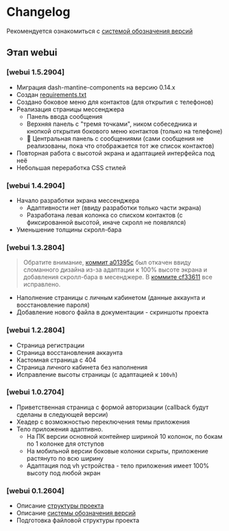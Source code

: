 # Changelog
Рекомендуется ознакомиться с [системой обозначения версий](VERSIONS.md)

## Этап **webui**
### [webui 1.5.2904]
- Миграция dash-mantine-components на версию 0.14.x
- Создан [requirements.txt](requirements.txt)
- Создано боковое меню для контактов (для открытия с телефонов)
- Реализация страницы мессенджера
    - Панель ввода сообщения
    - Верхняя панель с "тремя точками", ником собеседника и кнопкой открытия бокового меню контактов (только на телефоне)
    - 🔄️ Центральная панель с сообщениями (сами сообщения не реализованы, пока что отображается тот же список контактов)
- Повторная работа с высотой экрана и адаптацией интерфейса под неё
- Небольшая переработка CSS стилей


### [webui 1.4.2904]
- Начало разработки экрана мессенджера
    - Адаптивности нет (ввиду разработки только части экрана)
    - Разработана левая колонка со списком контактов (с фиксированной высотой, иначе скролл не появлялся)
- Уменьшение толщины скролл-бара

### [webui 1.3.2804]
> Обратите внимание, [коммит a01395c](https://github.com/MichaelODeli/dash_messenger/commit/d286a64daea8bfd5ce93b52f2876513d248d7d08) был откачен ввиду сломанного дизайна из-за адаптации к 100% высоте экрана и добавления скролл-бара в месенджере. В [коммите cf33611](https://github.com/MichaelODeli/dash_messenger/commit/cf33611a80476d67e51d814cb9d0362a01a43de8) все исправлено.
- Наполнение страницы с личным кабинетом (данные аккаунта и восстановление пароля)
- Добавление нового файла в документации - скриншоты проекта

### [webui 1.2.2804]
- Страница регистрации
- Страница восстановления аккаунта
- Кастомная страница с 404
- Страница личного кабинета без наполнения
- Исправление высоты страницы (с адаптацией к `100vh`)

### [webui 1.0.2704]
- Приветственная страница с формой авторизации (callback будут сделаны в следующей версии)
- Хеадер с возможностью переключения темы приложения
- Тело приложения адаптивно.
    - На ПК версии основной контейнер шириной 10 колонок, по бокам по 1 колонке для отступов
    - На мобильной версии боковые колонки скрыты, приложение растянуто по всю ширину
    - Адаптация под vh устройства - тело приложения имеет 100% высоту под любой экран

### [webui 0.1.2604]
- Описание [структуры проекта](README.md)
- Описание [системы обозначения версий](VERSIONS.md)
- Подготовка файловой структуры проекта